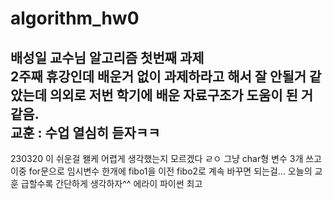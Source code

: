 # algorithm_hw0
배성일 교수님 알고리즘 첫번째 과제   
2주째 휴강인데 배운거 없이 과제하라고 해서 잘 안될거 같았는데 의외로 저번 학기에 배운 자료구조가 도움이 된 거 같음.   
교훈 : 수업 열심히 듣자ㅋㅋ
-----------------------------------------------------------
230320   이 쉬운걸 왤케 어렵게 생각했는지 모르겠다 ㄹㅇ 그냥 char형 변수 3개 쓰고 이중 for문으로 임시변수 한개에 fibo1을 이전 fibo2로 계속 바꾸면 되는걸...   오늘의 교훈 급할수록 간단하게 생각하자^^   에라이 파이썬 최고
